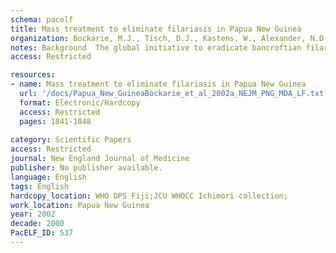 ```yaml
---
schema: pacelf
title: Mass treatment to eliminate filariasis in Papua New Guinea
organization: Bockarie, M.J., Tisch, D.J., Kastens, W., Alexander, N.D.E., Dimber, Z., Bockarie, F., Ibam, E., Alpers, M.P., Kazura, J.W.
notes: Background  The global initiative to eradicate bancroftian filariasis currently relies on mass treatment with four to six annual doses of antifilarial drugs. The goal is to reduce the reservoir of microfilariae in the blood to a level that is insufficient to maintain transmission by the mosquito vector.
access: Restricted

resources:
- name: Mass treatment to eliminate filariasis in Papua New Guinea
  url: '/docs/Papua_New_GuineaBockarie_et_al_2002a_NEJM_PNG_MDA_LF.txt'
  format: Electronic/Hardcopy
  access: Restricted
  pages: 1841-1848
 
category: Scientific Papers
access: Restricted
journal: New England Journal of Medicine
publisher: No publisher available. 
language: English 
tags: English 
hardcopy_location: WHO DPS Fiji;JCU WHOCC Ichimori collection;
work_location: Papua New Guinea
year: 2002
decade: 2000
PacELF_ID: 537
---
```

